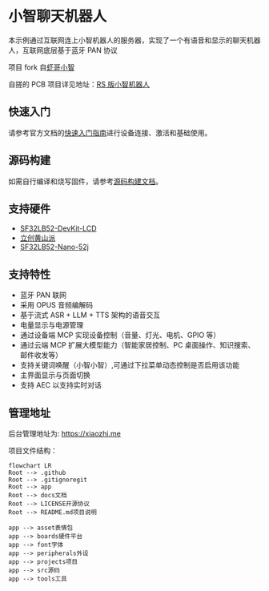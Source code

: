# 小智聊天机器人

本示例通过互联网连上小智机器人的服务器，实现了一个有语音和显示的聊天机器人，互联网底层基于蓝牙 PAN 协议

项目 fork 自[虾哥小智](https://github.com/78/xiaozhi-sf32)

自搓的 PCB 项目详见地址：[RS 版小智机器人](https://oshwhub.com/rovesoul/rs-ai-desktop-robot)

## 快速入门

请参考官方文档的[快速入门指南](https://docs.sifli.com/projects/xiaozhi/get-started/)进行设备连接、激活和基础使用。

## 源码构建

如需自行编译和烧写固件，请参考[源码构建文档](https://docs.sifli.com/projects/xiaozhi/source-build/)。

## 支持硬件

- [SF32LB52-DevKit-LCD](https://wiki.sifli.com/board/sf32lb52x/SF32LB52-DevKit-LCD.html)
- [立创黄山派](https://wiki.sifli.com/board/sf32lb52x/SF32LB52-%E9%BB%84%E5%B1%B1%E6%B4%BE.html)
- [SF32LB52-Nano-52j](https://wiki.sifli.com/board/sf32lb52x/SF32LB52-DevKit-Nano.html)

## 支持特性

- 蓝牙 PAN 联网
- 采用 OPUS 音频编解码
- 基于流式 ASR + LLM + TTS 架构的语音交互
- 电量显示与电源管理
- 通过设备端 MCP 实现设备控制（音量、灯光、电机、GPIO 等）
- 通过云端 MCP 扩展大模型能力（智能家居控制、PC 桌面操作、知识搜索、邮件收发等）
- 支持关键词唤醒（小智小智）,可通过下拉菜单动态控制是否启用该功能
- 主界面显示与页面切换
- 支持 AEC 以支持实时对话

## 管理地址

后台管理地址为: <https://xiaozhi.me>

项目文件结构：

```mermaid
flowchart LR
Root --> .github
Root --> .gitignoregit
Root --> app
Root --> docs文档
Root --> LICENSE开源协议
Root --> README.md项目说明

app --> asset表情包
app --> boards硬件平台
app --> font字体
app --> peripherals外设
app --> projects项目
app --> src源码
app --> tools工具
```

